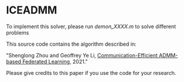# ICEADMM

To implement this solver, please run *demon_XXXX.m* to solve different problems

This source code contains the algorithm described in:

"Shenglong Zhou and Geoffrey Ye Li, [Communication-Efficient ADMM-based Federated Learning](https://arxiv.org/abs/2110.15318), 2021."    

Please give credits to this paper if you use the code for your research. 
